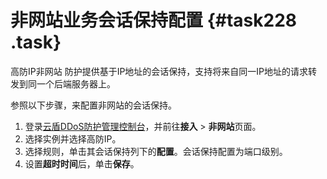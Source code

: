 # 非网站业务会话保持配置 {#task228 .task}

高防IP非网站 防护提供基于IP地址的会话保持，支持将来自同一IP地址的请求转发到同一个后端服务器上。

参照以下步骤，来配置非网站的会话保持。

1.  登录[云盾DDoS防护管理控制台](https://yundun.console.aliyun.com/?p=ddospro)，并前往**接入** \> **非网站**页面。 
2.  选择实例并选择高防IP。 
3.  选择规则，单击其会话保持列下的**配置**。会话保持配置为端口级别。 
4.  设置**超时时间**后，单击**保存**。 


